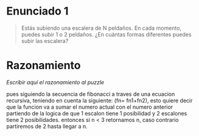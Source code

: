 # Enunciado 1

> Estás subiendo una escalera de N peldaños. En cada momento, puedes subir 1 o 2 peldaños. ¿En cuántas formas diferentes puedes subir las escalera?

# Razonamiento

_Escribir aquí el razonamiento al puzzle_

pues siguiendo la secuencia de fibonacci a traves de una ecuacion recursiva, teniendo en cuenta la siguiente: (fn= fn1+fn2), esto quiere decir que la funcion va a sumar el numero actual con el numero anterior partiendo de la logica de que 1 escalon tiene 1 posibilidad y 2 escalones tiene 2 posibilidades. entonces si n < 3 retornamos n, caso contrario partiremos de 2 hasta llegar a n.